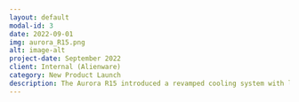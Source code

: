 ```yaml
---
layout: default
modal-id: 3
date: 2022-09-01
img: aurora_R15.png
alt: image-alt
project-date: September 2022
client: Internal (Alienware)
category: New Product Launch
description: The Aurora R15 introduced a revamped cooling system with larger fans and improved airflow, addressing the thermal issues that plagued its predecessors. Also, the R15 expanded Alienware’s RGB lighting options, offering more granular control over aesthetics compared to competitors.
---
```

